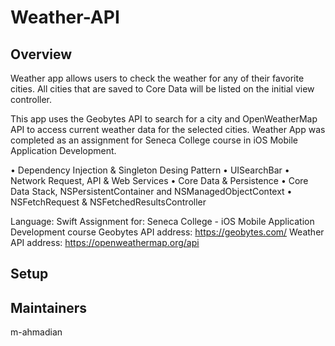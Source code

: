 # Weather-API

## Overview

Weather app allows users to check the weather for any of their favorite cities. All cities that are saved to Core Data will be listed on the initial view controller.

This app uses the Geobytes API to search for a city and OpenWeatherMap API to access current weather data for the selected cities. Weather App was completed as an assignment for Seneca College course in iOS Mobile Application Development. 

• Dependency Injection & Singleton Desing Pattern
• UISearchBar
• Network Request, API & Web Services
• Core Data & Persistence
• Core Data Stack, NSPersistentContainer and NSManagedObjectContext
• NSFetchRequest & NSFetchedResultsController

Language: Swift
Assignment for: Seneca College - iOS Mobile Application Development course
Geobytes API address: https://geobytes.com/
Weather API address: https://openweathermap.org/api

## Setup

## Maintainers
m-ahmadian
